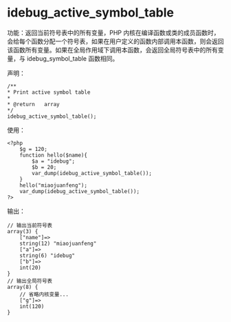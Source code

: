 # idebug\_active\_symbol\_table

功能：返回当前符号表中的所有变量，PHP 内核在编译函数或类的成员函数时，会给每个函数分配一个符号表，如果在用户定义的函数内部调用本函数，则会返回该函数所有变量。如果在全局作用域下调用本函数，会返回全局符号表中的所有变量，与 idebug\_symbol\_table 函数相同。

声明：

```
/**
* Print active symbol table
*
* @return   array
*/
idebug_active_symbol_table();
```

使用：

```
<?php
    $g = 120;
    function hello($name){
        $a = "idebug";
        $b = 20;
        var_dump(idebug_active_symbol_table());
    }
    hello("miaojuanfeng");
    var_dump(idebug_active_symbol_table());
?>
```

输出：

```
// 输出当前符号表
array(3) {
    ["name"]=>
    string(12) "miaojuanfeng"
    ["a"]=>
    string(6) "idebug"
    ["b"]=>
    int(20)
}
// 输出全局符号表
array(8) {
    // 省略内核变量...
    ["g"]=>
    int(120)
}
```



